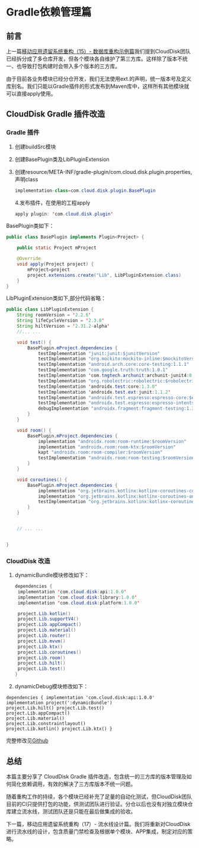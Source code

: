 # Gradle依赖管理篇

## 前言

上一篇[移动应用遗留系统重构（15）- 数据库重构示例篇](https://juejin.cn/post/6979198588630859806)我们提到CloudDisk团队已经拆分成了多仓库开发，但各个模块各自维护了第三方库。这样除了版本不统一、也导致打包构建时会带入多个版本的三方库。

由于目前各业务模块已经分仓开发，我们无法使用ext.的声明，统一版本号及定义库别名。我们只能以Gradle插件的形式发布到Maven库中，这样所有其他模块就可以直接apply使用。

## CloudDisk Gradle 插件改造

### Gradle 插件

1. 创建buildSrc模块
2. 创建BasePlugin类及LibPluginExtension
3. 创建resource/META-INF/gradle-plugin/com.cloud.disk.plugin.properties,声明class

   ```java
   implementation-class=com.cloud.disk.plugin.BasePlugin
   ```

   4.发布插件，在使用的工程apply

   ```java
   apply plugin: 'com.cloud.disk.plugin'
   ```

BasePlugin类如下：

```java
public class BasePlugin implements Plugin<Project> {

    public static Project mProject

    @Override
    void apply(Project project) {
        mProject=project
        project.extensions.create("Lib", LibPluginExtension.class)
    }
}
```

LibPluginExtension类如下,部分代码省略：

```java
public class LibPluginExtension {
    String roomVersion = '2.2.6'
    String lifeCycleVersion = '2.3.0'
    String hiltVersion = '2.31.2-alpha'
    //... ...

    void test() {
        BasePlugin.mProject.dependencies {
            testImplementation "junit:junit:$junitVersion"
            testImplementation "org.mockito:mockito-inline:$mockitoVersion"
            testImplementation "android.arch.core:core-testing:1.1.1"
            testImplementation "com.google.truth:truth:1.0.1"
            testImplementation 'com.tngtech.archunit:archunit-junit4:0.15.0'
            testImplementation "org.robolectric:robolectric:$robolectricVersion"
            testImplementation 'androidx.test:core:1.3.0'
            testImplementation 'androidx.test.ext:junit:1.1.2'
            testImplementation "androidx.test.espresso:espresso-core:$espressoVersion"
            testImplementation "androidx.test.espresso:espresso-intents:$espressoVersion"
            debugImplementation "androidx.fragment:fragment-testing:1.3.1"
        }
    }

    void room() {
        BasePlugin.mProject.dependencies {
            implementation "androidx.room:room-runtime:$roomVersion"
            implementation "androidx.room:room-ktx:$roomVersion"
            kapt "androidx.room:room-compiler:$roomVersion"
            testImplementation "androidx.room:room-testing:$roomVersion"
        }
    }

    void coroutines() {
        BasePlugin.mProject.dependencies {
            implementation "org.jetbrains.kotlinx:kotlinx-coroutines-core:$coroutinesVersion"
            implementation "org.jetbrains.kotlinx:kotlinx-coroutines-android:$coroutinesVersion"
            testImplementation "org.jetbrains.kotlinx:kotlinx-coroutines-test:1.3.3"
        }
    }


    // ... ...


}
```

### CloudDisk 改造

1. dynamicBundle模块修改如下：

   ```java
   dependencies {
    implementation 'com.cloud.disk:api:1.0.0'
    implementation 'com.cloud.disk:library:1.0.0'
    implementation 'com.cloud.disk:platform:1.0.0'

    project.Lib.kotlin()
    project.Lib.supportV4()
    project.Lib.appCompact()
    project.Lib.material()
    project.Lib.router()
    project.Lib.mvvm()
    project.Lib.ktx()
    project.Lib.coroutines()
    project.Lib.room()
    project.Lib.hilt()
    project.Lib.test()
   }
   ```

2. dynamicDebug模块修改如下：

```text
dependencies { implementation 'com.cloud.disk:api:1.0.0' 
implementation project(':dynamicBundle')
project.Lib.hilt() project.Lib.test() 
project.Lib.appCompact() 
project.Lib.material() 
project.Lib.constraintlayout()
project.Lib.kotlin() project.Lib.ktx() }
```

完整修改见[Github](https://github.com/junbin1011/CloudDisk/commit/8e1b7a8c228ecad2b6a1b14deba824cfe9cd80e4)

## 总结

本篇主要分享了 CloudDisk Gradle 插件改造，包含统一的三方库的版本管理及如何简化依赖调用，有效的解决了三方库版本不统一问题。

随着重构工作的持续，各个模块已经补充了足量的自动化测试，但CloudDisk团队目前的CI只提供打包的功能，供测试团队进行验证。分仓以后也没有对独立模块仓库建立流水线，测试团队还是只能在最后做集成的验收。

下一篇，移动应用遗留系统重构（17）- 流水线设计篇。我们将重新对CloudDisk进行流水线的设计，包含质量门禁检查及根据单个模块、APP集成，制定对应的策略。

